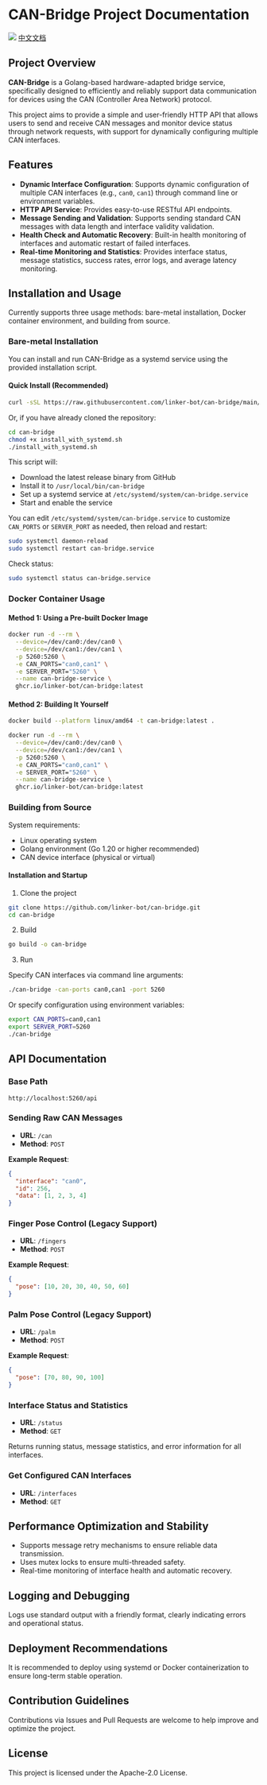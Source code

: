 # CAN-Bridge Project Documentation

![](.github/logo.png)
[中文文档](./README_zhCN.md)

## Project Overview

**CAN-Bridge** is a Golang-based hardware-adapted bridge service, specifically designed to efficiently and reliably support data communication for devices using the CAN (Controller Area Network) protocol.

This project aims to provide a simple and user-friendly HTTP API that allows users to send and receive CAN messages and monitor device status through network requests, with support for dynamically configuring multiple CAN interfaces.

## Features

* **Dynamic Interface Configuration**: Supports dynamic configuration of multiple CAN interfaces (e.g., `can0`, `can1`) through command line or environment variables.
* **HTTP API Service**: Provides easy-to-use RESTful API endpoints.
* **Message Sending and Validation**: Supports sending standard CAN messages with data length and interface validity validation.
* **Health Check and Automatic Recovery**: Built-in health monitoring of interfaces and automatic restart of failed interfaces.
* **Real-time Monitoring and Statistics**: Provides interface status, message statistics, success rates, error logs, and average latency monitoring.

## Installation and Usage

Currently supports three usage methods: bare-metal installation, Docker container environment, and building from source.

### Bare-metal Installation

You can install and run CAN-Bridge as a systemd service using the provided installation script.

#### Quick Install (Recommended)

```bash
curl -sSL https://raw.githubusercontent.com/linker-bot/can-bridge/main/install_with_systemd.sh | sudo bash
```

Or, if you have already cloned the repository:

```bash
cd can-bridge
chmod +x install_with_systemd.sh
./install_with_systemd.sh
```

This script will:
- Download the latest release binary from GitHub
- Install it to `/usr/local/bin/can-bridge`
- Set up a systemd service at `/etc/systemd/system/can-bridge.service`
- Start and enable the service

You can edit `/etc/systemd/system/can-bridge.service` to customize `CAN_PORTS` or `SERVER_PORT` as needed, then reload and restart:

```bash
sudo systemctl daemon-reload
sudo systemctl restart can-bridge.service
```

Check status:

```bash
sudo systemctl status can-bridge.service
```

### Docker Container Usage

#### Method 1: Using a Pre-built Docker Image

```bash
docker run -d --rm \
  --device=/dev/can0:/dev/can0 \
  --device=/dev/can1:/dev/can1 \
  -p 5260:5260 \
  -e CAN_PORTS="can0,can1" \
  -e SERVER_PORT="5260" \
  --name can-bridge-service \
  ghcr.io/linker-bot/can-bridge:latest
```

#### Method 2: Building It Yourself

```bash
docker build --platform linux/amd64 -t can-bridge:latest .
```

```bash
docker run -d --rm \
  --device=/dev/can0:/dev/can0 \
  --device=/dev/can1:/dev/can1 \
  -p 5260:5260 \
  -e CAN_PORTS="can0,can1" \
  -e SERVER_PORT="5260" \
  --name can-bridge-service \
  ghcr.io/linker-bot/can-bridge:latest
```

### Building from Source

System requirements:

* Linux operating system
* Golang environment (Go 1.20 or higher recommended)
* CAN device interface (physical or virtual)

#### Installation and Startup

1. Clone the project

```bash
git clone https://github.com/linker-bot/can-bridge.git
cd can-bridge
```

2. Build

```bash
go build -o can-bridge
```

3. Run

Specify CAN interfaces via command line arguments:

```bash
./can-bridge -can-ports can0,can1 -port 5260
```

Or specify configuration using environment variables:

```bash
export CAN_PORTS=can0,can1
export SERVER_PORT=5260
./can-bridge
```

## API Documentation

### Base Path

`http://localhost:5260/api`

### Sending Raw CAN Messages

* **URL**: `/can`
* **Method**: `POST`

**Example Request**:

```json
{
  "interface": "can0",
  "id": 256,
  "data": [1, 2, 3, 4]
}
```

### Finger Pose Control (Legacy Support)

* **URL**: `/fingers`
* **Method**: `POST`

**Example Request**:

```json
{
  "pose": [10, 20, 30, 40, 50, 60]
}
```

### Palm Pose Control (Legacy Support)

* **URL**: `/palm`
* **Method**: `POST`

**Example Request**:

```json
{
  "pose": [70, 80, 90, 100]
}
```

### Interface Status and Statistics

* **URL**: `/status`
* **Method**: `GET`

Returns running status, message statistics, and error information for all interfaces.

### Get Configured CAN Interfaces

* **URL**: `/interfaces`
* **Method**: `GET`

## Performance Optimization and Stability

* Supports message retry mechanisms to ensure reliable data transmission.
* Uses mutex locks to ensure multi-threaded safety.
* Real-time monitoring of interface health and automatic recovery.

## Logging and Debugging

Logs use standard output with a friendly format, clearly indicating errors and operational status.

## Deployment Recommendations

It is recommended to deploy using systemd or Docker containerization to ensure long-term stable operation.

## Contribution Guidelines

Contributions via Issues and Pull Requests are welcome to help improve and optimize the project.

## License

This project is licensed under the Apache-2.0 License.
